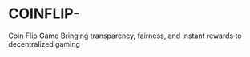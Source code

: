 # COINFLIP- 

Coin Flip Game
Bringing transparency, fairness, and instant rewards to decentralized gaming
